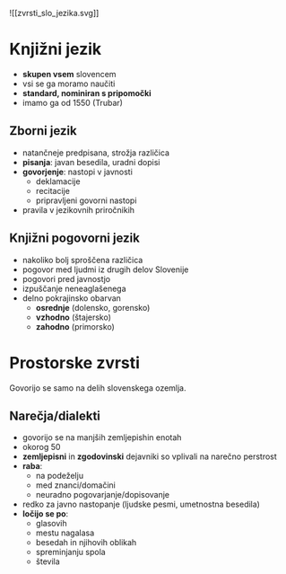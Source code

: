 ![[zvrsti_slo_jezika.svg]]
# Knjižni jezik
- **skupen vsem** slovencem
- vsi se ga moramo naučiti
- **standard, nominiran s pripomočki**
- imamo ga od 1550 (Trubar)
## Zborni jezik
- natančneje predpisana, strožja različica
- **pisanja**: javan besedila, uradni dopisi
- **govorjenje**: nastopi v javnosti
	- deklamacije
	- recitacije
	- pripravljeni govorni nastopi
- pravila v jezikovnih priročnikih
## Knjižni pogovorni jezik
- nakoliko bolj sproščena različica
- pogovor med ljudmi iz drugih delov Slovenije
- pogovori pred javnostjo
- izpuščanje neneaglašenega
-  delno pokrajinsko obarvan
	- **osrednje** (dolensko, gorensko)
	- **vzhodno** (štajersko)
	- **zahodno** (primorsko)
# Prostorske zvrsti
Govorijo se samo na delih slovenskega ozemlja.
## Narečja/dialekti
- govorijo se na manjših zemljepishin enotah
- okorog 50
- **zemljepisni** in **zgodovinski** dejavniki so vplivali na narečno perstrost
- **raba**: 
	- na podeželju
	- med znanci/domačini
	- neuradno pogovarjanje/dopisovanje
- redko za javno nastopanje (ljudske pesmi, umetnostna besedila)
- **ločijo se po**:
	- glasovih
	- mestu nagalasa
	- besedah in njihovih oblikah
	- spreminjanju spola
	- števila
